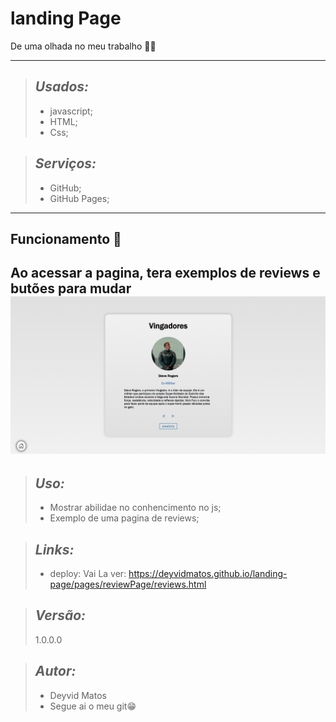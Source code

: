 # landing Page
De uma olhada no meu trabalho 🐱‍🏍

---

> ## *Usados:*
> - javascript;
> - HTML;
> - Css;

> ## *Serviços:*
> - GitHub;
> - GitHub Pages;

---

## Funcionamento 🔎
Ao acessar a pagina, tera exemplos de reviews e butões para mudar
![image](https://github.com/deyvidMatos/landing-page/blob/main/image/Reviews.png)
---

> ## *Uso:*
> - Mostrar abilidae no conhencimento no js;
> - Exemplo de uma pagina de reviews;

> ## *Links:*
> - deploy: Vai La ver: https://deyvidmatos.github.io/landing-page/pages/reviewPage/reviews.html 

> ## *Versão:*
>  1.0.0.0

> ## *Autor:*
> - Deyvid Matos
> - Segue ai o meu git😁
